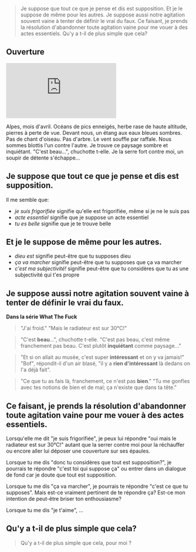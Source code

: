 > Je suppose que tout ce que je pense et dis est supposition.
> Et je le suppose de même pour les autres. 
> Je suppose aussi notre agitation souvent vaine à tenter de définir le vrai du faux.
> Ce faisant, je prends la résolution d'abandonner toute agitation vaine pour me vouer à des actes essentiels.
> Qu'y a t-il de plus simple que cela? 

## Ouverture

![montagne](http://www.vieillegrille.fr/show_image.php?id=816)

Alpes, mois d'avril. Océans de pics enneigés, herbe rase de haute altitude, pierres à perte de vue. Devant nous, un étang aux eaux bleues sombres. Pas de chant d'oiseau. Pas d'arbre. Le vent souffle par raffale. Nous sommes blottis l'un contre l'autre. Je trouve ce paysage sombre et inquiétant. "C'est beau...", chuchotte t-elle. Je la serre fort contre moi, un soupir de détente s'échappe... 

## Je suppose que tout ce que je pense et dis est supposition. 

Il me semble que: 
* *je suis frigorifiée* signifie qu'elle est frigorifiée, même si je ne le suis pas 
* *acte essentiel* signifie que je suppose un acte essentiel
* *tu es belle* signifie que je te trouve belle

## Et je le suppose de même pour les autres. 

* *dieu est* signifie peut-être que tu supposes dieu
* *ça va marcher* signifie peut-être que tu supposes que ça va marcher 
* *c'est ma subjectivité!* signifie peut-être que tu considères que tu as une subjectivité qui t'es propre

## Je suppose aussi notre agitation souvent vaine à tenter de définir le vrai du faux.

**Dans la série What The Fuck**

> "J'ai froid." "Mais le radiateur est sur 30°C!"

> "C'est **beau**...", chuchotte t-elle. "C'est pas beau, c'est même franchement pas beau. C'est plutôt **inquiétant** comme paysage..."

> "Et si on allait au musée, c'est super **intéressant** et on y va jamais!" "Bof", répondit-il d'un air blasé, "il y a **rien d'intéressant** là dedans on l'a déjà fait". 

> "Ce que tu as fais là, franchement, ce n'est pas **bien**." "Tu me gonfles avec tes notions de bien et de mal; ça n'existe que dans ta tête." 

## Ce faisant, je prends la résolution d'abandonner toute agitation **vaine** pour me vouer à des actes **essentiels**.

Lorsqu'elle me dit "je suis frigorifiée", je peux lui répondre "oui mais le radiateur est sur 30°C!" autant que la serrer contre moi pour la réchauffer ou encore aller lui déposer une couverture sur ses épaules.

Lorsque tu me dis "donc tu considères que tout est supposition?", je pourrais te répondre "c'est toi qui suppose ça" ou entrer dans un dialogue de fond car je doute que tout est supposition. 

Lorsque tu me dis "ça va marcher", je pourrais te répondre "c'est ce que tu supposes". Mais est-ce vraiment pertinent de te répondre ça? Est-ce mon intention de peut-être briser ton enthousiasme?

Lorsque tu me dis "je t'aime", ...

## Qu'y a t-il de plus simple que cela? 

> Qu'y a t-il de plus simple que cela, pour moi ? 
